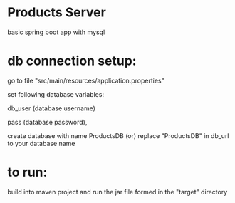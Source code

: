 # Products Server
basic spring boot app with mysql

# db connection setup:

go to file "src/main/resources/application.properties" 

set following database variables:

  db_user (database username)

  pass (database password), 
  
create database with name ProductsDB (or) replace "ProductsDB" in db_url to your database name

# to run:
build into maven project and run the jar file formed in the "target" directory


